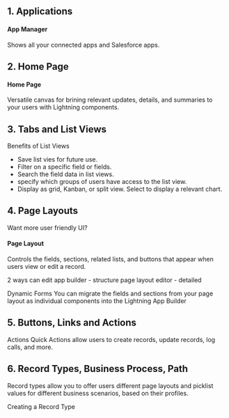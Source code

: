 
## 1. Applications

#### App Manager
Shows all your connected apps and Salesforce apps.

## 2. Home Page

#### Home Page
Versatile canvas for brining relevant updates, details, and summaries to your users with Lightning components.


## 3. Tabs and List Views

Benefits of List Views
- Save list vies for future use.
- Filter on a specific field or fields.
- Search the field data in list views.
- specify which groups of users have access to the list view.
- Display as grid, Kanban, or split view. Select to display a relevant chart.


## 4. Page Layouts

Want more user friendly UI?

#### Page Layout
Controls the fields, sections, related lists, and buttons that appear when users view or edit a record.

2 ways can edit
app builder - structure
page layout editor - detailed

Dynamic Forms
You can migrate the fields and sections from your page layout as individual components into the Lightning App Builder


## 5. Buttons, Links and Actions

Actions
Quick Actions allow users to create records, update records, log calls, and more.

## 6. Record Types, Business Process, Path

Record types allow you to offer users different page layouts and picklist values for different business scenarios, based on their profiles.

Creating a Record Type


